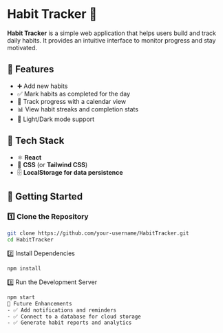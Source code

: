 # Habit Tracker 📅  

**Habit Tracker** is a simple web application that helps users build and track daily habits. It provides an intuitive interface to monitor progress and stay motivated.  

## 🔹 Features  
- ➕ Add new habits  
- ✅ Mark habits as completed for the day  
- 📅 Track progress with a calendar view  
- 📊 View habit streaks and completion stats  
- 🌙 Light/Dark mode support  

## 🔧 Tech Stack  
- ⚛️ **React**  
- 🎨 **CSS** (or **Tailwind CSS**)  
- 🗄 **LocalStorage for data persistence**  

## 🚀 Getting Started  

### 1️⃣ Clone the Repository  
```bash
git clone https://github.com/your-username/HabitTracker.git  
cd HabitTracker  
```
2️⃣ Install Dependencies
```bash
npm install  
```
3️⃣ Run the Development Server
```bash
npm start  
📡 Future Enhancements
- ✅ Add notifications and reminders
- ✅ Connect to a database for cloud storage
- ✅ Generate habit reports and analytics
